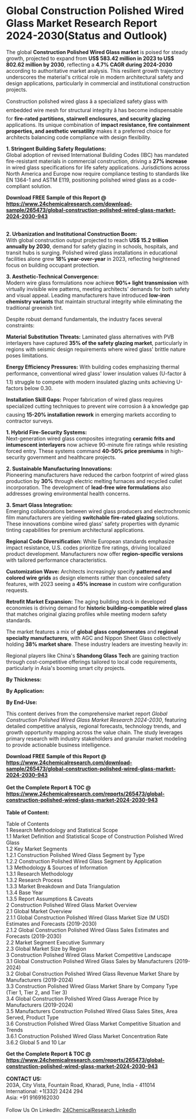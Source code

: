 <h1>Global Construction Polished Wired Glass Market Research Report 2024-2030(Status and Outlook)</h1><p>The global <strong>Construction Polished Wired Glass market</strong> is poised for steady growth, projected to expand from <strong>US$ 583.42 million in 2023 to US$ 802.62 million by 2030</strong>, reflecting a <strong>4.7% CAGR during 2024-2030</strong> according to authoritative market analysis. This resilient growth trajectory underscores the material's critical role in modern architectural safety and design applications, particularly in commercial and institutional construction projects.</p><p>Construction polished wired glass â a specialized safety glass with embedded wire mesh for structural integrity â has become indispensable for <strong>fire-rated partitions, stairwell enclosures, and security glazing</strong> applications. Its unique combination of <strong>impact resistance, fire containment properties, and aesthetic versatility</strong> makes it a preferred choice for architects balancing code compliance with design flexibility.</p><p><strong>1. Stringent Building Safety Regulations:</strong><br>
Global adoption of revised International Building Codes (IBC) has mandated fire-resistant materials in commercial construction, driving a <strong>27% increase</strong> in wired glass specifications for life safety applications. Jurisdictions across North America and Europe now require compliance testing to standards like EN 1364-1 and ASTM E119, positioning polished wired glass as a code-compliant solution.</p><div><b>Download FREE Sample of this Report @ 
            <a href="https://www.24chemicalresearch.com/download-sample/265473/global-construction-polished-wired-glass-market-2024-2030-943">
            https://www.24chemicalresearch.com/download-sample/265473/global-construction-polished-wired-glass-market-2024-2030-943</a></b></div><br><p><strong>2. Urbanization and Institutional Construction Boom:</strong><br>
With global construction output projected to reach <strong>US$ 15.2 trillion annually by 2030</strong>, demand for safety glazing in schools, hospitals, and transit hubs is surging. Polished wired glass installations in educational facilities alone grew <strong>18% year-over-year</strong> in 2023, reflecting heightened focus on building occupant protection.</p><p><strong>3. Aesthetic-Technical Convergence:</strong><br>
Modern wire glass formulations now achieve <strong>90%+ light transmission</strong> with virtually invisible wire patterns, meeting architects' demands for both safety and visual appeal. Leading manufacturers have introduced <strong>low-iron chemistry variants</strong> that maintain structural integrity while eliminating the traditional greenish tint.</p><p>Despite robust demand fundamentals, the industry faces several constraints:</p><p><strong>Material Substitution Threats:</strong> Laminated glass alternatives with PVB interlayers have captured <strong>35% of the safety glazing market</strong>, particularly in regions with seismic design requirements where wired glass' brittle nature poses limitations.</p><p><strong>Energy Efficiency Pressures:</strong> With building codes emphasizing thermal performance, conventional wired glass' lower insulation values (U-factor â 1.1) struggle to compete with modern insulated glazing units achieving U-factors below 0.30.</p><p><strong>Installation Skill Gaps:</strong> Proper fabrication of wired glass requires specialized cutting techniques to prevent wire corrosion â a knowledge gap causing <strong>15-20% installation rework</strong> in emerging markets according to contractor surveys.</p><p><strong>1. Hybrid Fire-Security Systems:</strong><br>
Next-generation wired glass composites integrating <strong>ceramic frits and intumescent interlayers</strong> now achieve 90-minute fire ratings while resisting forced entry. These systems command <strong>40-50% price premiums</strong> in high-security government and healthcare projects.</p><p><strong>2. Sustainable Manufacturing Innovations:</strong><br>
Pioneering manufacturers have reduced the carbon footprint of wired glass production by <strong>30%</strong> through electric melting furnaces and recycled cullet incorporation. The development of <strong>lead-free wire formulations</strong> also addresses growing environmental health concerns.</p><p><strong>3. Smart Glass Integration:</strong><br>
Emerging collaborations between wired glass producers and electrochromic film manufacturers are yielding <strong>switchable fire-rated glazing</strong> solutions. These innovations combine wired glass' safety properties with dynamic tinting capabilities for premium architectural applications.</p><p><strong>Regional Code Diversification:</strong>
	<a>While European standards emphasize impact resistance, U.S. codes prioritize fire ratings,</a> driving localized product development. Manufacturers now offer <strong>region-specific versions</strong> with tailored performance characteristics.</p><p><strong>Customization Wave:</strong> 
	Architects increasingly specify <strong>patterned and colored wire grids</strong> as design elements rather than concealed safety features, with 2023 seeing a <strong>45% increase</strong> in custom wire configuration requests.</p><p><strong>Retrofit Market Expansion:</strong> 
	The aging building stock in developed economies is driving demand for <strong>historic building-compatible wired glass</strong> that matches original glazing profiles while meeting modern safety standards.</p><p>The market features a mix of <strong>global glass conglomerates</strong> and <strong>regional specialty manufacturers</strong>, with AGC and Nippon Sheet Glass collectively holding <strong>38% market share</strong>. These industry leaders are investing heavily in:</p><p>Regional players like China's <strong>Shandong Glass Tech</strong> are gaining traction through cost-competitive offerings tailored to local code requirements, particularly in Asia's booming smart city projects.</p><p><strong>By Thickness:</strong></p><p><strong>By Application:</strong></p><p><strong>By End-Use:</strong></p><p>This content derives from the comprehensive market report <em>Global Construction Polished Wired Glass Market Research 2024-2030</em>, featuring detailed competitive analysis, regional forecasts, technology trends, and growth opportunity mapping across the value chain. The study leverages primary research with industry stakeholders and granular market modeling to provide actionable business intelligence.</p><div><b>Download FREE Sample of this Report @ 
            <a href="https://www.24chemicalresearch.com/download-sample/265473/global-construction-polished-wired-glass-market-2024-2030-943">
            https://www.24chemicalresearch.com/download-sample/265473/global-construction-polished-wired-glass-market-2024-2030-943</a></b></div><br><div><b>Get the Complete Report & TOC @ 
            <a href="https://www.24chemicalresearch.com/reports/265473/global-construction-polished-wired-glass-market-2024-2030-943">
            https://www.24chemicalresearch.com/reports/265473/global-construction-polished-wired-glass-market-2024-2030-943</a></b></div><br>
            <b>Table of Content:</b><p>Table of Contents<br />
1 Research Methodology and Statistical Scope<br />
1.1 Market Definition and Statistical Scope of Construction Polished Wired Glass<br />
1.2 Key Market Segments<br />
1.2.1 Construction Polished Wired Glass Segment by Type<br />
1.2.2 Construction Polished Wired Glass Segment by Application<br />
1.3 Methodology & Sources of Information<br />
1.3.1 Research Methodology<br />
1.3.2 Research Process<br />
1.3.3 Market Breakdown and Data Triangulation<br />
1.3.4 Base Year<br />
1.3.5 Report Assumptions & Caveats<br />
2 Construction Polished Wired Glass Market Overview<br />
2.1 Global Market Overview<br />
2.1.1 Global Construction Polished Wired Glass Market Size (M USD) Estimates and Forecasts (2019-2030)<br />
2.1.2 Global Construction Polished Wired Glass Sales Estimates and Forecasts (2019-2030)<br />
2.2 Market Segment Executive Summary<br />
2.3 Global Market Size by Region<br />
3 Construction Polished Wired Glass Market Competitive Landscape<br />
3.1 Global Construction Polished Wired Glass Sales by Manufacturers (2019-2024)<br />
3.2 Global Construction Polished Wired Glass Revenue Market Share by Manufacturers (2019-2024)<br />
3.3 Construction Polished Wired Glass Market Share by Company Type (Tier 1, Tier 2, and Tier 3)<br />
3.4 Global Construction Polished Wired Glass Average Price by Manufacturers (2019-2024)<br />
3.5 Manufacturers Construction Polished Wired Glass Sales Sites, Area Served, Product Type<br />
3.6 Construction Polished Wired Glass Market Competitive Situation and Trends<br />
3.6.1 Construction Polished Wired Glass Market Concentration Rate<br />
3.6.2 Global 5 and 10 Lar</p><div><b>Get the Complete Report & TOC @ 
            <a href="https://www.24chemicalresearch.com/reports/265473/global-construction-polished-wired-glass-market-2024-2030-943">
            https://www.24chemicalresearch.com/reports/265473/global-construction-polished-wired-glass-market-2024-2030-943</a></b></div><br><b>CONTACT US:</b><br>
            203A, City Vista, Fountain Road, Kharadi, Pune, India - 411014<br>
            International: +1(332) 2424 294<br>
            Asia: +91 9169162030 <br><br>
            Follow Us On LinkedIn: <a href="https://www.linkedin.com/company/24chemicalresearch/">24ChemicalResearch LinkedIn</a>
